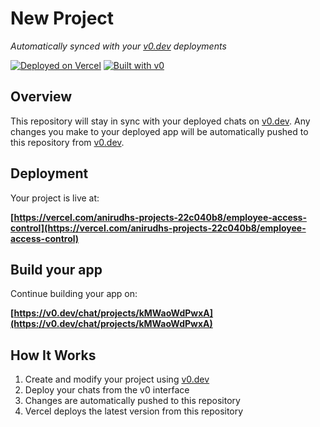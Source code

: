 # New Project

*Automatically synced with your [v0.dev](https://v0.dev) deployments*

[![Deployed on Vercel](https://img.shields.io/badge/Deployed%20on-Vercel-black?style=for-the-badge&logo=vercel)](https://vercel.com/anirudhs-projects-22c040b8/employee-access-control)
[![Built with v0](https://img.shields.io/badge/Built%20with-v0.dev-black?style=for-the-badge)](https://v0.dev/chat/projects/kMWaoWdPwxA)

## Overview

This repository will stay in sync with your deployed chats on [v0.dev](https://v0.dev).
Any changes you make to your deployed app will be automatically pushed to this repository from [v0.dev](https://v0.dev).

## Deployment

Your project is live at:

**[https://vercel.com/anirudhs-projects-22c040b8/employee-access-control](https://vercel.com/anirudhs-projects-22c040b8/employee-access-control)**

## Build your app

Continue building your app on:

**[https://v0.dev/chat/projects/kMWaoWdPwxA](https://v0.dev/chat/projects/kMWaoWdPwxA)**

## How It Works

1. Create and modify your project using [v0.dev](https://v0.dev)
2. Deploy your chats from the v0 interface
3. Changes are automatically pushed to this repository
4. Vercel deploys the latest version from this repository